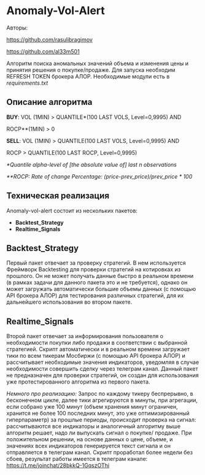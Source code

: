 # Anomaly-Vol-Alert
Авторы: 

https://github.com/rasulibragimov 

https://github.com/al33m501


Алгоритм поиска аномальных значений объема и изменения цены и принятия решения о покупке/продаже.
Для запуска необходим REFRESH TOKEN брокера АЛОР. Необходимые модули есть в _requirements.txt_
## Описание алгоритма

**BUY**:
VOL (1MIN) > QUANTILE*(100 LAST VOLS, Level=0,9995) AND

ROCP**(1MIN) > 0

**SELL**:
VOL (1MIN) > QUANTILE(100 LAST VOLS, Level=0,9995) AND

ROCP > QUANTILE(100 LAST ROCP, Level=0,9995)


_*Quantile alpha-level of [the absolute value of] last n observations_


_**ROCP: Rate of change Percentage: (price-prev_price)/prev_price * 100_
## Техническая реализация

Anomaly-vol-alert состоит из нескольких пакетов:
* **Backtest_Strategy**
* **Realtime_Signals**

## Backtest_Strategy
Первый пакет отвечает за проверку стратегий. В нем используется Фреймворк Backtesting для проверки стратегий на котировках из прошлого. 
Он не может получать данные быстро в реальном времени (в рамках задачи для данного пакета это и не требуется), 
однако он может загружать автоматически большие объемы данных (с помощью API брокера АЛОР) для тестирования различных стратегий, для их дальнейшего 
использования во втором пакете.

## Realtime_Signals
Второй пакет отвечает за информирования пользователя о необходимости покупки либо продажи в соответствии с выбранной стратегией. 
Скрипт автоматически и в реальном времени загружает тики по всем тикерам Мосбиржи (с помощью API брокера АЛОР) и рассчитывает необходимые значения индикаторов, 
уведомляя в случае необходимости совершить сделку через телеграм канал. Данный пакет не предназначен для проверки стратегий, 
он создан для использования уже протестированного алгоритма из первого пакета.

_Немного про реализацию:_ Запрос по каждому тикеру беспрерывно, в бесконечном цикле, далее тики агрегируются в минуты, при агрегации, если собрано 
уже 100 минут (объем хранения минут ограничен, хранится не более 100 последних минут, это уже оптимизированный гиперпараметр) 
за прошлые периоды, происходит проверка на сигнал: рассчитываются все индикаторы и аналогичный алгоритму выше алгоритм решает, надо ли выпускать сигнал о 
покупке/ продаже. При положительном решении, на основе данных о цене, объеме, и значениях всех индикаторов генерируется текст сигнала и он 
отправляется в телеграм канал. Скрипт проработал более недели без сбоев, результат работы имеется в 
 телеграм канале: https://t.me/joinchat/28bkkQ-1GqszOThi
